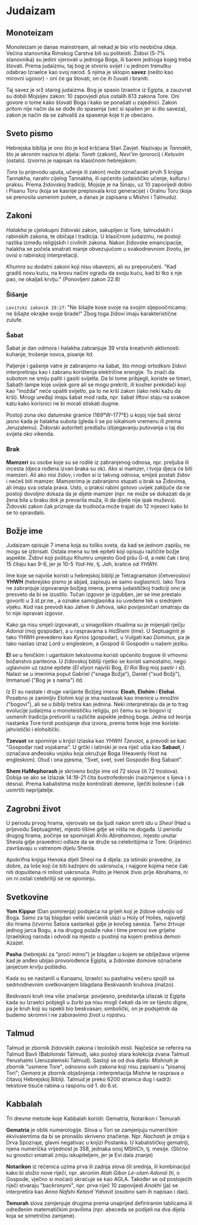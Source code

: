 # Judaizam

## Monoteizam

Monoteizam je danas mainstream, ali nekad je bio vrlo neobična ideja. Većina stanovnika Rimskog Carstva bili su politeisti. Židovi (5-7% stanovnika) su jedini vjerovali u jednoga Boga, ili barem jednoga kojeg treba štovati. Prema judaizmu, taj bog je stvorio svijet i u jednom trenutku odabrao Izraelce kao svoj narod. S njima je sklopio **savez** (nešto kao mirovni ugovor) - oni će ga štovati, on će ih čuvati i braniti.

Taj savez je srž starog judaizma. Bog je spasio Izraelce iz Egipta, a zauzvrat su dobili Mojsijev zakon: 10 zapovjedi plus ostalih 613 zakona Tore. Oni govore o tome kako štovati Boga i kako se ponašati u zajednici. Zakon pritom nije način da se dođe do spasenja (već si spašen jer si dio saveza), zakon je način da se zahvališ za spasenje koje ti je obećano.

## Sveto pismo

Hebrejska biblija je ono što je kod kršćana Stari Zavjet. Nazivaju je *Tannakh*, što je akronim naziva tri dijela: *Torah* (zakoni), *Nevi'im* (proroci) i *Ketuvim* (ostalo). Izvorno je napisan na klasičnom hebrejskom.

*Tora* (u prijevodu uputa, učenje ili zakon) može označavati prvih 5 knjiga Tannakha, narativ cijelog Tannakha, ili općenito judaističko učenje, kulturu i praksu. Prema židovskoj tradiciji, Mojsije je na Sinaju, uz 10 zapovijedi dobio i Pisanu Toru (koja se kasnije prepisivala kroz generacije) i Oralnu Toru (koja se prenosila usmenim putem, a danas je zapisana u Mishni i Talmudu).

## Zakoni

*Halakha* je cjelokupni židovski zakon, sakupljen iz Tore, talmudskih i rabinskih zakona, te običaja i tradicija. U klasičnom judaizmu, ne postoji razlika između religijskih i civilnih zakona. Nakon židovske emancipacije, halakha se počela smatrati manje obvezujućom u svakodnevnom životu, jer ovisi o rabinskoj interpretaciji.

*Khumra* su dodatni zakoni koji nisu obavezni, ali su preporučeni. "Kad gradiš novu kuću, na krovu načini ogradu da svoju kuću, kad bi tko s nje pao, ne okaljaš krvlju." (Ponovljeni zakon 22:8)

### Šišanje

`Levitski zakonik 19:27`: "Ne šišajte kose svoje na svojim sljepoočnicama; ne šišajte okrajke svoje brade!" Zbog toga židovi imaju karakteristične zulufe.

### Šabat

Šabat je dan odmora i halakha zabranjuje 39 vrsta kreativnih aktivnosti: kuhanje, trošenje novca, pisanje itd.

Paljenje i gašenje vatre je zabranjeno na šabat, što mnogi ortodksni židovi interpretiraju kao i zabranu korištenja električne energije. To znači da subotom ne smiju paliti i gasiti svijetla. Da bi tome pribjegli, koriste se timeri, Sabath lampe koje uvijek gore ali se mogu prekriti, ili kosher prekidači koji kao "možda" neće upaliti svijetlo, pa to ne krši zakon (iako neki kažu da krši). Mnogi uređaji imaju šabat mod rada, npr. šabat liftovi staju na svakom katu kako korisnici ne bi morali stiskati dugme.

Postoji zona oko datumske granice (169°W–177°E) u kojoj nije baš skroz jasno kada je halakha subota (gleda li se po lokalnom vremenu ili prema Jeruzalemu). Židovski autoriteti predlažu izbjegavanju putovanja u taj dio svijeta oko vikenda.

### Brak

**Mamzeri** su osobe koje su se rodile iz zabranjenog odnosa, npr. preljuba ili incesta (djeca rođena izvan braka su ok). Ako si mamzer, i tvoja djeca će biti mamzeri. Ali ako nisi židov, i rođen si iz takvog odnosa, smiješ postati židov i nećeš biti mamzer. Mamzerima je zabranjeno stupati u brak sa Židovima, ali imaju sva ostala prava. Usto, u praksi rabini gotovo uvijek zaključe da ne postoji dovoljno dokaza da je dijete mamzer (npr. ne može se dokazati da je žena bila u braku dok je prevarila muža, ili da dijete nije ipak muževo). Židovski zakon čak priznaje da trudnoća može trajati do 12 mjeseci kako bi se to opravdalo.

## Božje ime

Judaizam opisuje 7 imena koja su toliko sveta, da kad se jednom zapišu, ne mogu se izbrisati. Ostala imena su tek epiteti koji opisuju različite božje aspekte. Židovi koji poštuju Khumru umjesto God pišu G-d, a neki čak i broj 15 čitaju kao 9-6, jer je 10-5 *Yod-He*, tj. *Jah*, kratice od *YHWH*.

Ime koje se najviše koristi u hebrejskoj bibliji je Tetragramaton (četveroslov) **YHWH** (hebrejsko pismo je abjad, zapisuju se samo suglasnici). Iako Tora ne zabranjuje izgovaranje božjeg imena, prema judaističkoj tradiciji ono je presveto da bi se izustilo. Točan izgovor je izgubljen, jer se ime prestalo govoriti u 3.st.pr.ne., a oznake samoglasnika su uvedene tek u srednjem vijeku. Kod nas prevodi kao Jahve ili Jehova, iako povijesničari smatraju da to nije ispravan izgovor.

Kako ga nisu smjeli izgovarati, u sinagoškim ritualima su je mijenjali rječju *Adonai* (moj gospodar), a u raspravama s *HaShem* (ime). U Septuaginti je tako YHWH prevedeno kao *Kyrios* (gospodar), u Vulgati kao *Dominus*, pa je tako nastao izraz Lord u engleskom, a Gospod ili Gospodin u našem jeziku.

**El** se u feničkim i ugaritskim tekstovima koristi općenito bogove ili vrhovno božanstvo panteona. U židovskoj bibliji rijetko se koristi samostalno, nego uglavnom uz razne epitete (*El elyon* najviši Bog, *El Roi* Bog moj pastir i sl). Nalazi se u imenima poput Gabriel ("snaga Božja"), Daniel ("sud Božji"), Immanuel ("Bog je s nama") itd.

Iz El su nastale i druge varijante Božjeg imena: **Eloah**, **Elohim** i **Elohai**. Posebno je zanimljiv Elohim koji je ima nastavak kao imenice u množini ("bogovi"), ali se u bibliji tretira kao jednina. Neki interpretiraju da je to trag evolucije judaizma u monoteističku religiju, pri čemu su se bogovi iz usmenih tradicija pretvorili u različite aspekte jednog boga. Jedna od teorija nastanka Tore tvrdi postojanje dva izvora, prema tome koje ime koriste: jahvistički i elohsitički.

**Tzevaot** se spominje u knjizi Izlaska kao *YHWH Tzevaot*, a prevodi se kao "Gospodar nad vojskama". U grčki i latinski je ova riječ ušla kao **Sabaot**, i označava anđeosku vojsku koja okružuje Boga (Heavenly Host na engleskom). Otud i ona pjesma, "Svet, svet, svet Gospodin Bog Sabaot".

**Shem HaMephorash** je skriveno božje ime od 72 slova (ili 72 troslova). Dobija se ako se Izlazak 14:19-21 čita bustrofedonski (naizmjence s lijeva i s desna). Prema kabalistima može kontrolirati demone, liječiti bolesne i čak usmrtiti neprijatelje.

## Zagrobni život

U periodu prvog hrama, vjerovalo se da ljudi nakon smrti idu u *Sheol* (Had u prijevodu Septuaginte), mjesto tišine gdje se ništa ne događa. U periodu drugog hrama, počinje se spominjati *Krilo Abrahamovo*, mjesto unutar Sheola gdje pravednici odlaze da se druže sa celebritijima iz Tore. Griješnici završavaju u vatrenom dijelu Sheola.

Apokrifna knjiga Henoka dijeli Sheol na 4 dijela: za istinski pravedne, za dobre, za loše koji će biti kažnjeni do uskrsnuća, i najgore kojima neće čak niti dopuštena ni milost uskrsnuća. Pošto je Henok živio prije Abrahama, ni on ni ostali celebritiji se ne spominju.

## Svetkovine

**Yom Kippur** (Dan pomirenja) podsjeća na grijeh koji je židove odvojio od Boga. Samo za taj blagdan veliki svećenik ulazi u Holy of Holies, najsvetiji dio hrama  (izvorno Šatora sastanka) gdje je kovčeg saveza. Tamo žrtvuje jednog jarca Bogu, a na drugog polaže ruke i time prenosi sve grijehe Izraelskog naroda i odvodi na mjesto u pustinji na kojem prebiva demon Azazel.

**Pasha** (hebrejski za "proći mimo") je blagdan u kojem se obilježava vrijeme kad je anđeo ubijao provorođence Egipta, a židovske domove označene janjećom krvlju poštedio.

Kada su se nastanili u Kanaanu, Izraelci su pashalnu večeru spojili sa sedmodnevnim svetkovanjem blagdana Beskvasnih kruhova (matzo).

Beskvasni kruh ima više značenja: povijesno, predstavlja izlazak iz Egipta kada su Izraelci pobjegli u žurbi pa nisu mogli čekati da im se tijesto digne, pa je kruh koji su ispekli bio beskvasan; simbolički, on je podsjetnik da budemo skromni i ne zaboravimo život u ropstvu.

## Talmud

Talmud je zbornik židovskih zakona i teoloških misli. Najčešće se referira na Talmud Bavli (Babilonski Talmud), iako postoji stara kolekcija zvana Talmud Yerushalmi (Jeruzalemski Talmud). Sastoji se od dva dijela: *Mishnah* je zbornik "usmene Tore", odnosno svih zakona koji nisu zapisani u "pisanoj Tori"; *Gemara* je zbornik objašnjenja i interpretacija Mishne te rasprava o čitavoj Hebrejskoj Bibliji. Talmud je preko 6200 stranica dug i sadrži tekstove tisuće rabina u rasponu od 1. do 6.st.

## Kabbalah

Tri drevne metode koje Kabbalah koristi: Gematria, Notarikon i Temurah

**Gematria** je oblik numerologije. Slova u Tori se zamjenjuju numeričkim ekvivalentima da bi se pronašlo skriveno značenje. Npr. *Nachash* je zmija s Drva Spoznaje, glavni negativac u knjizi Postanka. U kabalističkoj gematriji, njena numerička vrijednost je 358, jednaka onoj MShICh, tj. mesije. (Slično su gnostici smatrali zmiju iskupiteljem, jer je Evi dala znanje)

**Notarikon** iz rečenica uzima prva ili zadnja slova (ili srednja, ili kombinaciju) kako bi složio nove riječi, npr. akronim *Atah Gibor Le-olam Adonai* (ti, o Gospode, vječno si moćan) skraćuje se kao AGLA. Također se od postojećih riječi stvaraju "backronymi", npr. prva riječ 10 zapovijedi *Anokhi* (ja) se interpretira kao *Anna Nafshi Ketavit Yahavit* (osobno sam ih napisao i dao).

**Temurah** slova zamjenjuje drugima prema unaprijed definiranim tablicama ili određenim matematičkim pravilima (npr. abeceda se podijeli na dva dijela koja se simetrično zamjene).

